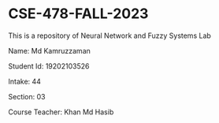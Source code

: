 # CSE-478-FALL-2023
This is a repository of Neural Network and Fuzzy Systems Lab


Name: Md Kamruzzaman

Student Id: 19202103526

Intake: 44

Section: 03

Course Teacher: Khan Md Hasib
